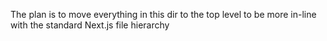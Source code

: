 The plan is to move everything in this dir to the top level to be more in-line with the standard Next.js file hierarchy